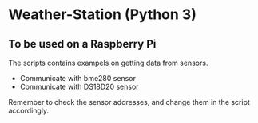 # Weather-Station (Python 3)
## To be used on a Raspberry Pi
The scripts contains exampels on getting data from sensors.
- Communicate with bme280 sensor
- Communicate with DS18D20 sensor

Remember to check the sensor addresses, and change them in the script accordingly.
